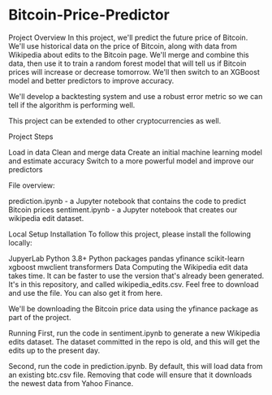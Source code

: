 # Bitcoin-Price-Predictor
Project Overview
In this project, we'll predict the future price of Bitcoin. We'll use historical data on the price of Bitcoin, along with data from Wikipedia about edits to the Bitcoin page. We'll merge and combine this data, then use it to train a random forest model that will tell us if Bitcoin prices will increase or decrease tomorrow. We'll then switch to an XGBoost model and better predictors to improve accuracy.

We'll develop a backtesting system and use a robust error metric so we can tell if the algorithm is performing well.

This project can be extended to other cryptocurrencies as well.

Project Steps

Load in data
Clean and merge data
Create an initial machine learning model and estimate accuracy
Switch to a more powerful model and improve our predictors

File overview:

prediction.ipynb - a Jupyter notebook that contains the code to predict Bitcoin prices
sentiment.ipynb - a Jupyter notebook that creates our wikipedia edit dataset.

Local Setup
Installation
To follow this project, please install the following locally:

JupyerLab
Python 3.8+
Python packages
pandas
yfinance
scikit-learn
xgboost
mwclient
transformers
Data
Computing the Wikipedia edit data takes time. It can be faster to use the version that's already been generated. It's in this repository, and called wikipedia_edits.csv. Feel free to download and use the file. You can also get it from here.

We'll be downloading the Bitcoin price data using the yfinance package as part of the project.

Running
First, run the code in sentiment.ipynb to generate a new Wikipedia edits dataset. The dataset committed in the repo is old, and this will get the edits up to the present day.

Second, run the code in prediction.ipynb. By default, this will load data from an existing btc.csv file. Removing that code will ensure that it downloads the newest data from Yahoo Finance.
